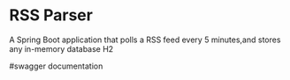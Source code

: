 # RSS Parser
A Spring Boot application that polls a RSS feed every 5 minutes,and stores any in-memory database H2

#swagger documentation
